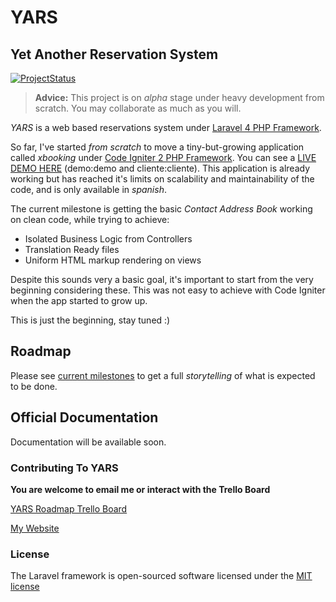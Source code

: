# YARS
## Yet Another Reservation System

[![ProjectStatus](http://stillmaintained.com/alariva/yars.png)](http://stillmaintained.com/alariva/yars)

> **Advice:** This project is on *alpha* stage under heavy development from scratch. You may collaborate as much as you will.

*YARS* is a web based reservations system under [Laravel 4 PHP Framework](http://github.com/laravel/framework).

So far, I've started *from scratch* to move a tiny-but-growing application called *xbooking* under [Code Igniter 2 PHP Framework](http://ellislab.com/codeigniter). You can see a [LIVE DEMO HERE](https://xbooking.com.ar/demo/) (demo:demo and cliente:cliente). This application is already working but has reached it's limits on scalability and maintainability of the code, and is only available in *spanish*.

The current milestone is getting the basic *Contact Address Book* working on clean code, while trying to achieve:

 - Isolated Business Logic from Controllers
 - Translation Ready files
 - Uniform HTML markup rendering on views

Despite this sounds very a basic goal, it's important to start from the very beginning considering these. This was not easy to achieve with Code Igniter when the app started to grow up.

This is just the beginning, stay tuned :)

## Roadmap

Please see [current milestones](https://github.com/alariva/yars/issues/milestones) to get a full *storytelling* of what is expected to be done.

## Official Documentation

Documentation will be available soon.

### Contributing To YARS

**You are welcome to email me or interact with the Trello Board**

[YARS Roadmap Trello Board](https://trello.com/board/yars-yet-another-reservation-system/51ad53d426ed73393e0001f1)

[My Website](http://alariva.com/en/)

### License

The Laravel framework is open-sourced software licensed under the [MIT license](http://opensource.org/licenses/MIT)
